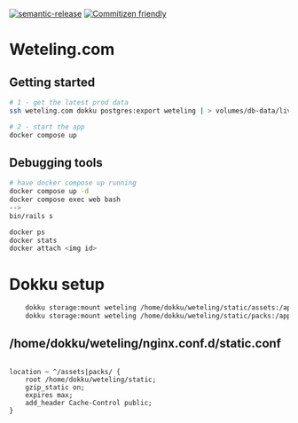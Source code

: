 [![semantic-release](https://img.shields.io/badge/%20%20%F0%9F%93%A6%F0%9F%9A%80-semantic--release-e10079.svg)](https://github.com/semantic-release/semantic-release)
[![Commitizen friendly](https://img.shields.io/badge/commitizen-friendly-brightgreen.svg)](http://commitizen.github.io/cz-cli/)

# Weteling.com

## Getting started

```bash
# 1 - get the latest prod data
ssh weteling.com dokku postgres:export weteling | > volumes/db-data/live.pgdump

# 2 - start the app
docker compose up
```

## Debugging tools

```bash
# have docker compose up running
docker compose up -d
docker compose exec web bash
-->
bin/rails s

docker ps
docker stats
docker attach <img id>
```

# Dokku setup

```bash
    dokku storage:mount weteling /home/dokku/weteling/static/assets:/app/public/assets
    dokku storage:mount weteling /home/dokku/weteling/static/packs:/app/public/packs
```

## /home/dokku/weteling/nginx.conf.d/static.conf

```nginx

location ~ ^/assets|packs/ {
    root /home/dokku/weteling/static;
    gzip_static on;
    expires max;
    add_header Cache-Control public;
}
```
